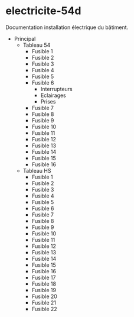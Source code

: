 # electricite-54d
Documentation installation électrique du bâtiment.

- Principal
	- Tableau 54
    	- Fusible 1
        - Fusible 2
        - Fusible 3
        - Fusible 4
        - Fusible 5
        - Fusible 6
        	- Interrupteurs
            - Eclairages
            - Prises
        - Fusible 7
        - Fusible 8
        - Fusible 9
        - Fusible 10
        - Fusible 11
        - Fusible 12
        - Fusible 13
        - Fusible 14
        - Fusible 15
        - Fusible 16
	- Tableau HS
    	- Fusible 1
        - Fusible 2
        - Fusible 3
        - Fusible 4
        - Fusible 5
        - Fusible 6
        - Fusible 7
        - Fusible 8
        - Fusible 9
        - Fusible 10
        - Fusible 11
        - Fusible 12
        - Fusible 13
        - Fusible 14
        - Fusible 15
        - Fusible 16
        - Fusible 17
        - Fusible 18
        - Fusible 19
        - Fusible 20
        - Fusible 21
        - Fusible 22

